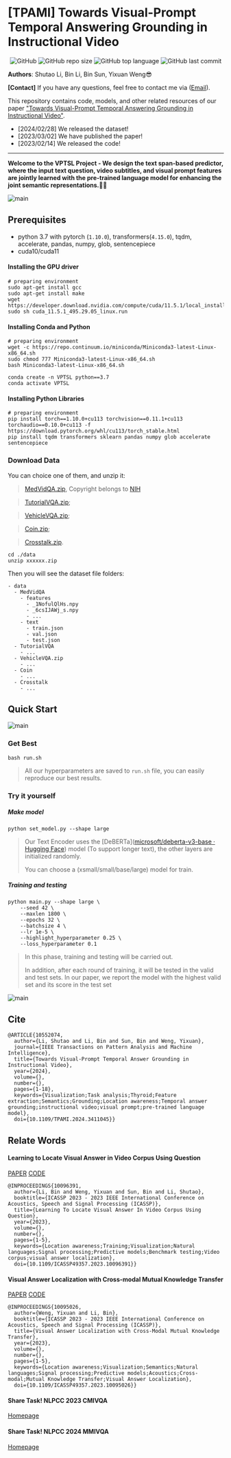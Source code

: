 # [TPAMI] Towards Visual-Prompt Temporal Answering Grounding in Instructional Video


<p align="center">
    <img alt="GitHub" src="https://img.shields.io/github/license/WENGSYX/VPTSL.svg?color=blue&style=flat-square">
    <img alt="GitHub repo size" src="https://img.shields.io/github/repo-size/WENGSYX/VPTSL">
    <img alt="GitHub top language" src="https://img.shields.io/github/languages/top/WENGSYX/VPTSL">
    <img alt="GitHub last commit" src="https://img.shields.io/github/last-commit/WENGSYX/VPTSL">
</p>



**Authors**: Shutao Li, Bin Li, Bin Sun, Yixuan Weng😎

**[Contact]** If you have any questions, feel free to contact me via ([Email](mailto:libincn@hnu.edu.cn?subject=VPTSL)).

This repository contains code, models, and other related resources of our paper ["Towards Visual-Prompt Temporal Answering Grounding in Instructional Video"](https://www.techrxiv.org/doi/full/10.36227/techrxiv.22182736.v1).

* [2024/02/28] We released the dataset! 
* [2023/03/02] We have published the paper!
* [2023/02/14] We released the code!
  
****

**Welcome to the VPTSL Project - We design the text span-based predictor, where the input text question, video subtitles, and visual prompt features are jointly learned with the pre-trained language model for enhancing the joint semantic representations.**🚀🚅

![main](./image/main.png)

## Prerequisites
- python 3.7 with pytorch (`1.10.0`), transformers(`4.15.0`), tqdm, accelerate, pandas, numpy, glob, sentencepiece
- cuda10/cuda11

#### Installing the GPU driver

```shell script
# preparing environment
sudo apt-get install gcc
sudo apt-get install make
wget https://developer.download.nvidia.com/compute/cuda/11.5.1/local_installers/cuda_11.5.1_495.29.05_linux.run
sudo sh cuda_11.5.1_495.29.05_linux.run
```

#### Installing Conda and Python

```shell script
# preparing environment
wget -c https://repo.continuum.io/miniconda/Miniconda3-latest-Linux-x86_64.sh
sudo chmod 777 Miniconda3-latest-Linux-x86_64.sh 
bash Miniconda3-latest-Linux-x86_64.sh

conda create -n VPTSL python==3.7
conda activate VPTSL
```

#### Installing Python Libraries

```plain
# preparing environment
pip install torch==1.10.0+cu113 torchvision==0.11.1+cu113 torchaudio==0.10.0+cu113 -f https://download.pytorch.org/whl/cu113/torch_stable.html
pip install tqdm transformers sklearn pandas numpy glob accelerate sentencepiece
```

### Download Data


You can choice one of them, and unzip it:  
> [MedVidQA.zip](https://drive.google.com/file/d/17QVpwmhDhL38bi1T85jhoy2jcmjVA_P7/view?usp=sharing),  Copyright belongs to [NIH](https://arxiv.org/abs/2201.12888)

> [TutorialVQA.zip](https://drive.google.com/file/d/17LNKrHvqNGevKPaE8K8fTK8ZEoBoeRIe/view?usp=drive_link);

> [VehicleVQA.zip](https://drive.google.com/file/d/1AmJ-eGbzoetaOq4jHBUUPtrDeJGTbX6f/view?usp=sharing);

> [Coin.zip](https://drive.google.com/file/d/1fsG3AUrnZ_Zjye9pN2wTawGQJipSde0u/view?usp=drive_link);

> [Crosstalk.zip](https://drive.google.com/file/d/19NXc7yq2rrEHWK5mw4puavL5yoUG1CL-/view?usp=sharing).


```
cd ./data
unzip xxxxxx.zip
```

Then you will see the dataset file folders:
```
- data
  - MedVidQA
    - features
      - _1NofulQlHs.npy
      - _6csIJAWj_s.npy
      - ...
    - text
      - train.json
      - val.json
      - test.json
  - TutorialVQA
    - ...
  - VehicleVQA.zip
    - ...
  - Coin
    - ...
  - Crosstalk
    - ...

```



## Quick Start

![main](./image/visual_prompt.png)
### Get Best

```shell script
bash run.sh
```
> All our hyperparameters are saved to  `run.sh` file, you can easily reproduce our best results.

### Try it yourself

##### Make model

```shell script
python set_model.py --shape large
```
> Our Text Encoder uses the [DeBERTa]([microsoft/deberta-v3-base · Hugging Face](https://huggingface.co/microsoft/deberta-v3-base)) model (To support longer text), the other layers are initialized randomly. 
>
> You can choose  a (xsmall/small/base/large) model for train.

##### Training and testing

```shell script
python main.py --shape large \
	--seed 42 \
	--maxlen 1800 \
	--epochs 32 \
	--batchsize 4 \
	--lr 1e-5 \
	--highlight_hyperparameter 0.25 \
	--loss_hyperparameter 0.1
```

> In this phase, training and testing will be carried out.
>
> In addition, after each round of training, it will be tested in the valid and test sets. In our paper, we report the model with the highest valid set and its score in the test set

![main](./image/table.png)


## Cite

```
@ARTICLE{10552074,
  author={Li, Shutao and Li, Bin and Sun, Bin and Weng, Yixuan},
  journal={IEEE Transactions on Pattern Analysis and Machine Intelligence}, 
  title={Towards Visual-Prompt Temporal Answer Grounding in Instructional Video}, 
  year={2024},
  volume={},
  number={},
  pages={1-18},
  keywords={Visualization;Task analysis;Thyroid;Feature extraction;Semantics;Grounding;Location awareness;Temporal answer grounding;instructional video;visual prompt;pre-trained language model},
  doi={10.1109/TPAMI.2024.3411045}}

```

## Relate Words


#### Learning to Locate Visual Answer in Video Corpus Using Question

[PAPER](https://ieeexplore.ieee.org/iel7/10094559/10094560/10096391.pdf) [CODE](https://github.com/WENGSYX/CCGS)

```
@INPROCEEDINGS{10096391,
  author={Li, Bin and Weng, Yixuan and Sun, Bin and Li, Shutao},
  booktitle={ICASSP 2023 - 2023 IEEE International Conference on Acoustics, Speech and Signal Processing (ICASSP)}, 
  title={Learning To Locate Visual Answer In Video Corpus Using Question}, 
  year={2023},
  volume={},
  number={},
  pages={1-5},
  keywords={Location awareness;Training;Visualization;Natural languages;Signal processing;Predictive models;Benchmark testing;Video corpus;visual answer localization},
  doi={10.1109/ICASSP49357.2023.10096391}}

```


#### Visual Answer Localization with Cross-modal Mutual Knowledge Transfer

[PAPER](https://ieeexplore.ieee.org/document/10096391) [CODE](https://github.com/WENGSYX/MutualSL)

```
@INPROCEEDINGS{10095026,
  author={Weng, Yixuan and Li, Bin},
  booktitle={ICASSP 2023 - 2023 IEEE International Conference on Acoustics, Speech and Signal Processing (ICASSP)}, 
  title={Visual Answer Localization with Cross-Modal Mutual Knowledge Transfer}, 
  year={2023},
  volume={},
  number={},
  pages={1-5},
  keywords={Location awareness;Visualization;Semantics;Natural languages;Signal processing;Predictive models;Acoustics;Cross-modal;Mutual Knowledge Transfer;Visual Answer Localization},
  doi={10.1109/ICASSP49357.2023.10095026}}

```


#### Share Task! NLPCC 2023 CMIVQA

[Homepage](https://cmivqa.github.io/)


#### Share Task! NLPCC 2024 MMIVQA

[Homepage](https://cmivqa.github.io/)
